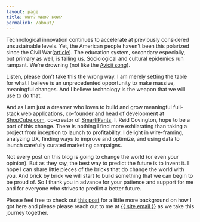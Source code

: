 ```yaml
---
layout: page
title: WHY? WHO? HOW?
permalink: /about/
---
```


Technological innovation continues to accelerate at previously considered unsustainable levels. Yet, <span class='tooltip' title='polarized.jpg'>the American people haven’t been this polarized since the Civil War</span>(<a href="http://io9.com/its-been-150-years-since-the-u-s-was-this-politically-1590076355">article</a>). The education system, secondary especially, but primary as well, is failing us. Sociological and cultural epidemics run rampant. We’re drowning (not like the <a href="https://www.youtube.com/watch?v=AbB3z2fZ7PM&feature=kp">Avicii song</a>).

Listen, please don’t take this the wrong way. I am merely setting the table for what I believe is an unprecedented opportunity to make massive, meaningful changes. And I believe <span class='tooltip' title='techweapon.jpg'>technology is the weapon that we will use to do that</span>.

And as I am just a dreamer who loves to build and grow meaningful full-stack web applications, co-founder and head of development at <a href='http://www.shopcube.com'>ShopCube.com</a>, co-creator of <a href='http://www.smartipantsgame.com'>SmartiPants</a>, I, Reid Covington, hope to be a part of this change. There is nothing I find more exhilarating than taking a project from inception to launch to profitability. I delight in wire-framing, analyzing UX, finding ways to improve and optimize, and using data to launch carefully curated marketing campaigns.

Not every post on this blog is going to change the world (or even your opinion). But as they say, <span class='tooltip' title='predict.jpg'>the best way to predict the future is to invent it</span>. I hope I can share little pieces of the bricks that do change the world with you. And brick by brick we will start to build something that we can begin to be proud of. So I thank you in advance for your patience and support for me and for everyone who strives to predict a better future.

Please feel free to check out <a href='/jekyll/update/2014/07/01/who-is-the-real-cat-man/'>this post</a> for a little more background on how I got here and please please reach out to me at <a href="mailto:{{ site.email }}">{{ site.email }}</a> as we take this journey together.

